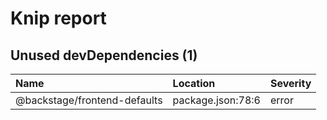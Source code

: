 # Knip report

## Unused devDependencies (1)

| Name                         | Location          | Severity |
| :--------------------------- | :---------------- | :------- |
| @backstage/frontend-defaults | package.json:78:6 | error    |


